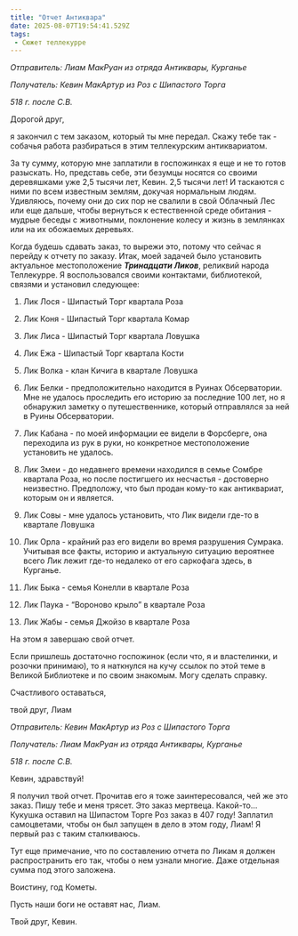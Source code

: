 ```yaml
---
title: "Отчет Антиквара"
date: 2025-08-07T19:54:41.529Z
tags:
 - Сюжет теллекурре
---
```


*Отправитель: Лиам МакРуан из отряда Антиквары, Курганье*

*Получатель: Кевин МакАртур из Роз с Шипастого Торга*

*518 г. после С.В.*

Дорогой друг,

я закончил с тем заказом, который ты мне передал. Скажу тебе так -
собачья работа разбираться в этим теллекурским антиквариатом.

За ту сумму, которую мне заплатили в госпожинках я еще и не то готов
разыскать. Но, представь себе, эти безумцы носятся со своими деревяшками
уже 2,5 тысячи лет, Кевин. 2,5 тысячи лет! И таскаются с ними по всем
известным землям, докучая нормальным людям. Удивляюсь, почему они до сих
пор не свалили в свой Облачный Лес или еще дальше, чтобы вернуться к
естественной среде обитания - мудрые беседы с животными, поклонение
колесу и жизнь в землянках или на их обожаемых деревьях.

Когда будешь сдавать заказ, то вырежи это, потому что сейчас я перейду к
отчету по заказу. Итак, моей задачей было установить актуальное
местоположение ***Тринадцати Ликов***, реликвий народа Теллекурре. Я
воспользовался своими контактами, библиотекой, связями и установил
следующее:

1.  Лик Лося - Шипастый Торг квартала Роза

2.  Лик Коня - Шипастый Торг квартала Комар

3.  Лик Лиса - Шипастый Торг квартала Ловушка

4.  Лик Ежа - Шипастый Торг квартала Кости

5.  Лик Волка - клан Кичига в квартале Ловушка

6.  Лик Белки - предположительно находится в Руинах Обсерватории. Мне не
 удалось проследить его историю за последние 100 лет, но я
 обнаружил заметку о путешественнике, который отправлялся за ней в
 Руины Обсерватории.

7.  Лик Кабана - по моей информации ее видели в Форсберге, она
 переходила из рук в руки, но конкретное местоположение установить
 не удалось.

8.  Лик Змеи - до недавнего времени находился в семье Сомбре квартала
 Роза, но после постигшего их несчастья - достоверно неизвестно.
 Предположу, что был продан кому-то как антиквариат, которым он и
 является.

9.  Лик Совы - мне удалось установить, что Лик видели где-то в квартале
 Ловушка

10. Лик Орла - крайний раз его видели во время разрушения Сумрака.
 Учитывая все факты, историю и актуальную ситуацию вероятнее всего
 Лик лежит где-то недалеко от его саркофага здесь, в Курганье.

11. Лик Быка - семья Конелли в квартале Роза

12. Лик Паука - “Вороново крыло” в квартале Роза

13. Лик Жабы - семья Джойзо в квартале Роза

На этом я завершаю свой отчет.

Если пришлешь достаточно госпожинок (если что, я и властелинки, и
розочки принимаю), то я наткнулся на кучу ссылок по этой теме в Великой
Библиотеке и по своим знакомым. Могу сделать справку.

Счастливого оставаться,

твой друг, Лиам

*Отправитель: Кевин МакАртур из Роз с Шипастого Торга*

*Получатель: Лиам МакРуан из отряда Антиквары, Курганье*

*518 г. после С.В.*

Кевин, здравствуй!

Я получил твой отчет. Прочитав его я тоже заинтересовался, чей же это
заказ. Пишу тебе и меня трясет. Это заказ мертвеца. Какой-то… Кукушка
оставил на Шипастом Торге Роз заказ в 407 году! Заплатил самоцветами,
чтобы он был запущен в дело в этом году, Лиам! Я первый раз с таким
сталкиваюсь.

Тут еще примечание, что по составлению отчета по Ликам я должен
распространить его так, чтобы о нем узнали многие. Даже отдельная сумма
под этого заложена.

Воистину, год Кометы.

Пусть наши боги не оставят нас, Лиам.

Твой друг, Кевин.
